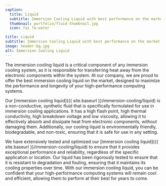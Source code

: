 ```yaml
---
caption:
  title: Liquid
  subtitle: Immersion Cooling Liquid with best performance on the market
  thumbnail: portfolio/fluid-thumbnail.jpg
  icon: fas fa-water

title: Liquid
subtitle: Immersion Cooling Liquid with best performance on the market
image: header-bg.jpg
alt: Immersion Cooling Liquid
---
```

The immersion cooling liquid is a critical component of any immersion cooling system, as it is responsible for transferring heat away from the electronic components within the system. At our company, we are proud to offer the best immersion cooling liquid on the market, designed to maximize the performance and longevity of your high-performance computing systems.

Our [immersion cooling liquid]({{ site.baseurl }}/immersion-cooling/liquid) is a non-conductive, synthetic fluid that is specifically formulated for use in immersion cooling applications. It has a high flash point, high thermal conductivity, high breakdown voltage and low viscosity, allowing it to effectively absorb and dissipate heat from electronic components, without damaging them. Additionally, our cooling liquid is environmentally friendly, biodegradable, and non-toxic, ensuring that it is safe for use in any setting.

We have extensively tested and optimized our [immersion cooling liquid]({{ site.baseurl }}/immersion-cooling/liquid) to ensure that it provides exceptional performance and reliability, regardless of the specific application or location. Our liquid has been rigorously tested to ensure that it is resistant to degradation and fouling, ensuring that it maintains its cooling properties over time. With our immersion cooling liquid, you can be confident that your high-performance computing systems will remain cool and efficient, allowing them to perform at their best for years to come.
